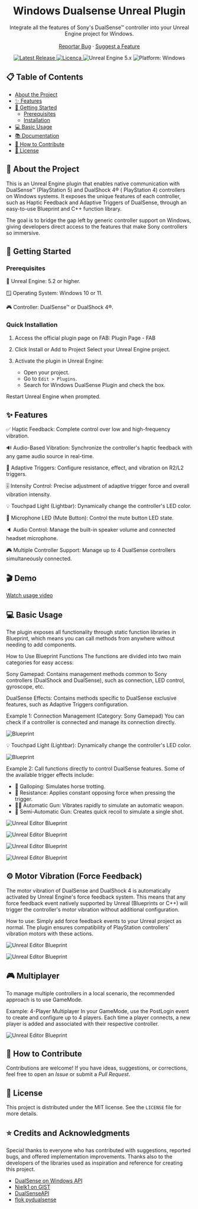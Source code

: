 

<h1 align="center">Windows Dualsense Unreal Plugin</h1>

<p align="center">
Integrate all the features of Sony's DualSense™ controller into your Unreal Engine project for Windows.
<br />
<br />
<a href="https://github.com/rafaelvaloto/WindowsDualsenseUnreal/issues">Reportar Bug</a>
·
<a href="https://github.com/rafaelvaloto/WindowsDualsenseUnreal/issues">Suggest a Feature
</a>
</p>

<p align="center">
<a href="https://github.com/rafaelvaloto/WindowsDualsenseUnreal/releases">
    <img src="https://img.shields.io/github/v/release/rafaelvaloto/WindowsDualsenseUnreal?style=for-the-badge&logo=github" alt="Latest Release">
</a>
<a href="https://github.com/rafaelvaloto/WindowsDualsenseUnreal/blob/main/LICENSE">
    <img src="https://img.shields.io/github/license/rafaelvaloto/WindowsDualsenseUnreal?style=for-the-badge" alt="Licença">
</a>
<img src="https://img.shields.io/badge/Unreal%20Engine-5.2~5.6-blue?style=for-the-badge&logo=unrealengine" alt="Unreal Engine 5.x">
<img src="https://img.shields.io/badge/Platform-Windows-blue?style=for-the-badge&logo=windows" alt="Platform: Windows">
</p>



## 📋 Table of Contents

- [About the Project](#-about-the-project)
- [✨ Features](#-features)
- [🚀 Getting Started](#-getting-started)
    - [Prerequisites](#prerequisites)
    - [Installation](#installation)
- [💻 Basic Usage](#-basic-usage)
- [📚 Documentation](#-documentation)
- [🤝 How to Contribute](#-how-to-contribute)
- [📄 License](#-license)

## 📖 About the Project

This is an Unreal Engine plugin that enables native communication with DualSense™ (PlayStation 5) and DualShock 4® (
PlayStation 4) controllers on Windows systems. It exposes the unique features of each controller, such as Haptic
Feedback and Adaptive Triggers of DualSense, through an easy-to-use Blueprint and C++ function library.

The goal is to bridge the gap left by generic controller support on Windows, giving developers direct access to the
features that make Sony controllers so immersive.



## 🚀 Getting Started

### Prerequisites

🚀 Unreal Engine: 5.2 or higher.

🪟 Operating System: Windows 10 or 11.

🎮 Controller: DualSense™ or DualShock 4®.

### Quick Installation

1. Access the official plugin page on FAB: Plugin Page - FAB


2. Click Install or Add to Project Select your Unreal Engine project.


3. Activate the plugin in Unreal Engine:
    - Open your project.
    - Go to ```Edit > Plugins```.
    - Search for Windows DualSense Plugin and check the box.

Restart Unreal Engine when prompted.

## ✨ Features

✅ Haptic Feedback: Complete control over low and high-frequency vibration.

🔊 Audio-Based Vibration: Synchronize the controller's haptic feedback with any game audio source in real-time.

🎯 Adaptive Triggers: Configure resistance, effect, and vibration on R2/L2 triggers.

🎚️ Intensity Control: Precise adjustment of adaptive trigger force and overall vibration intensity.

💡 Touchpad Light (Lightbar): Dynamically change the controller's LED color.

🎤 Microphone LED (Mute Button): Control the mute button LED state.

🔈 Audio Control: Manage the built-in speaker volume and connected headset microphone.

🎮 Multiple Controller Support: Manage up to 4 DualSense controllers simultaneously connected.



## 🎬 Demo

[Watch usage video](https://www.youtube.com/watch?v=GrCa5s6acmo)



## 💻 Basic Usage

The plugin exposes all functionality through static function libraries in Blueprint, which means you can call methods
from anywhere without needing to add components.

How to Use Blueprint Functions
The functions are divided into two main categories for easy access:

Sony Gamepad: Contains management methods common to Sony controllers (DualShock and DualSense), such as connection, LED
control, gyroscope, etc.

DualSense Effects: Contains methods specific to DualSense exclusive features, such as Adaptive Triggers configuration.

Example 1: Connection Management (Category: Sony Gamepad)
You can check if a controller is connected and manage its connection directly.

![Blueprint](Images/DS5_DS4.png)

💡 Touchpad Light (Lightbar): Dynamically change the controller's LED color.

![Blueprint](Images/Lightbar.png)

Example 2: Call functions directly to control DualSense features. Some of the available trigger effects include:

- 🐎 Galloping: Simulates horse trotting.
- 💪 Resistance: Applies constant opposing force when pressing the trigger.
- 🔫🔥 Automatic Gun: Vibrates rapidly to simulate an automatic weapon.
- 🔫 Semi-Automatic Gun: Creates quick recoil to simulate a single shot.

![Unreal Editor Blueprint](Images/Galloping.png)

![Unreal Editor Blueprint](Images/Resistance.png)

![Unreal Editor Blueprint](Images/AutomaticGun.png)

![Unreal Editor Blueprint](Images/Weapon.png)

## ⚙️ Motor Vibration (Force Feedback)

The motor vibration of DualSense and DualShock 4 is automatically activated by Unreal Engine's force feedback system.
This means that any force feedback event natively supported by Unreal (Blueprints or C++) will trigger the controller's
motor vibration without additional configuration.

How to use:
Simply add force feedback events to your Unreal project as normal.
The plugin ensures compatibility of PlayStation controllers' vibration motors with these actions.

![Unreal Editor Blueprint](Images/VibrationFF.png)

![Unreal Editor Blueprint](Images/TriggerReduce.png)

## 🎮 Multiplayer

To manage multiple controllers in a local scenario, the recommended approach is to use GameMode.

Example: 4-Player Multiplayer
In your GameMode, use the PostLogin event to create and configure up to 4 players. Each time a player connects, a new
player is added and associated with their respective controller.

![Unreal Editor Blueprint](Images/Multiplayer.png)



## 🤝 How to Contribute

Contributions are welcome! If you have ideas, suggestions, or corrections, feel free to open an *Issue* or submit a
*Pull Request*.



## 📄 License

This project is distributed under the MIT license. See the `LICENSE` file for more details.



## ⭐ Credits and Acknowledgments

Special thanks to everyone who has contributed with suggestions, reported bugs, and offered implementation improvements.
Thanks also to the developers of the libraries used as inspiration and reference for creating this project.

- [DualSense on Windows API](https://github.com/Ohjurot/DualSense-Windows)
- [Nielk1 on GIST](https://gist.github.com/Nielk1/6d54cc2c00d2201ccb8c2720ad7538db)
- [DualSenseAPI](https://github.com/BadMagic100/DualSenseAPI/tree/master)
- [flok pydualsense](https://github.com/flok/pydualsense)


